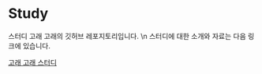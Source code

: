 # Study

스터디 고래 고래의 깃허브 레포지토리입니다. \n
스터디에 대한 소개와 자료는 다음 링크에 있습니다.

[고래 고래 스터디](https://polite-gemini-c3d.notion.site/2170a8f06468446cab3bc67c26f4fe62?v=859c97ce764a4e509eca621d61c3f3d3)

